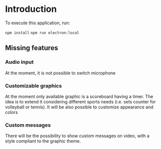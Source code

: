 # Introduction

To execute this application, run:

`npm install`
`npm run electron:local`

## Missing features

### Audio input

At the moment, it is not possible to switch microphone

### Customizable graphics

At the moment only available graphic is a scoreboard having a timer. The idea is to extend it considering different sports needs (i.e. sets counter for volleyball or tennis). It will be also possible to customize appearance and colors

### Custom messages

There will be the possibility to show custom messages on video, with a style compliant to the graphic theme.



